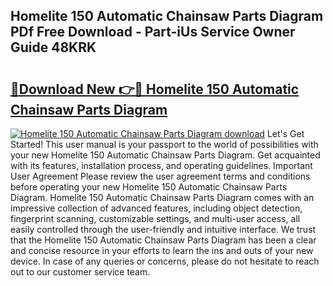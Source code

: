 ## Homelite 150 Automatic Chainsaw Parts Diagram PDf Free Download - Part-iUs Service Owner Guide 48KRK

# <h2><a href="http://dfjwar.blite.top/?on=Homelite+150+Automatic+Chainsaw+Parts+Diagram">🔗Download New 👉🔴 Homelite 150 Automatic Chainsaw Parts Diagram</a></h2>

[![Homelite 150 Automatic Chainsaw Parts Diagram download](https://i.imgur.com/lujVjoI.png)](http://dfjwar.blite.top/?on=Homelite+150+Automatic+Chainsaw+Parts+Diagram)
Let's Get Started! This user manual is your passport to the world of possibilities with your new Homelite 150 Automatic Chainsaw Parts Diagram. Get acquainted with its features, installation process, and operating guidelines. Important User Agreement Please review the user agreement terms and conditions before operating your new Homelite 150 Automatic Chainsaw Parts Diagram. Homelite 150 Automatic Chainsaw Parts Diagram comes with an impressive collection of advanced features, including object detection, fingerprint scanning, customizable settings, and multi-user access, all easily controlled through the user-friendly and intuitive interface. We trust that the Homelite 150 Automatic Chainsaw Parts Diagram has been a clear and concise resource in your efforts to learn the ins and outs of your new device. In case of any queries or concerns, please do not hesitate to reach out to our customer service team.

